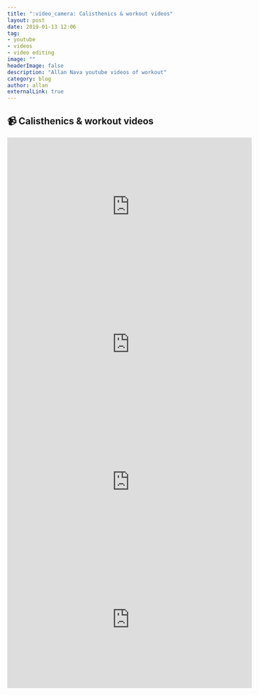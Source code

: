 ```yaml
---
title: ":video_camera: Calisthenics & workout videos"
layout: post
date: 2019-01-13 12:06
tag: 
- youtube
- videos
- video editing
image: ""
headerImage: false
description: "Allan Nava youtube videos of workout"
category: blog
author: allan
externalLink: true
---
```


## :video_camera: Calisthenics & workout videos


<iframe width="560" height="315" src="https://www.youtube.com/embed/SzyynM9Bhgo" frameborder="0" allow="accelerometer; autoplay; encrypted-media; gyroscope; picture-in-picture" allowfullscreen></iframe>


<iframe width="560" height="315" src="https://www.youtube.com/embed/0B7-iEcLG8o" frameborder="0" allow="accelerometer; autoplay; encrypted-media; gyroscope; picture-in-picture" allowfullscreen></iframe>



<iframe width="560" height="315" src="https://www.youtube.com/embed/O6am0_LDG10" frameborder="0" allow="accelerometer; autoplay; encrypted-media; gyroscope; picture-in-picture" allowfullscreen></iframe>


<iframe width="560" height="315" src="https://www.youtube.com/embed/nRXCdRX7-MQ" frameborder="0" allow="accelerometer; autoplay; encrypted-media; gyroscope; picture-in-picture" allowfullscreen></iframe>